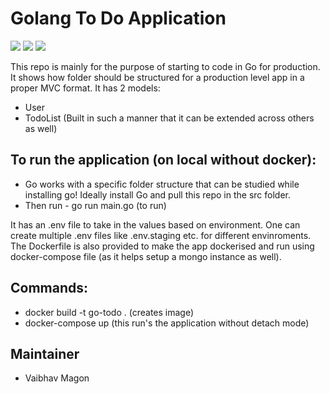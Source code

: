 # Golang To Do Application

<img src="https://img.shields.io/static/v1?label=Go&message=1.3&color=<COLOR>"> <img src="https://img.shields.io/static/v1?label=Mongo&message=3.4&color=<COLOR>"> <img src="https://img.shields.io/static/v1?label=Build&message=Passing&color=<COLOR>">

This repo is mainly for the purpose of starting to code in Go for production. It shows how folder should be structured for a production level app in a proper MVC format. It has 2 models: <br/>
- User
- TodoList
(Built in such a manner that it can be extended across others as well)


## To run the application (on local without docker):
- Go works with a specific folder structure that can be studied while installing go! Ideally install Go and pull this repo in the src folder.
- Then run - go run main.go (to run)

It has an .env file to take in the values based on environment. One can create multiple .env files like .env.staging etc. for different envinroments.
The Dockerfile is also provided to make the app dockerised and run using docker-compose file (as it helps setup a mongo instance as well).


## Commands:
- docker build -t go-todo . (creates image)
- docker-compose up (this run's the application without detach mode)


## Maintainer
- Vaibhav Magon
